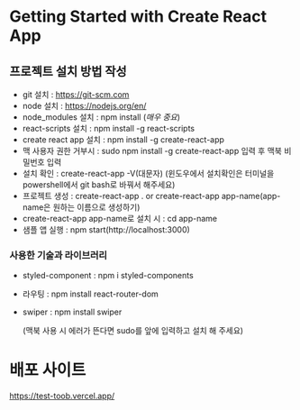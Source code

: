 # Getting Started with Create React App

## 프로젝트 설치 방법 작성

- git 설치 : https://git-scm.com
- node 설치 : https://nodejs.org/en/
- node_modules 설치 : npm install (_매우 중요_)
- react-scripts 설치 : npm install -g react-scripts
- create react app 설치 : npm install -g create-react-app
- 맥 사용자 권한 거부시 : sudo npm install -g create-react-app 입력 후 맥북 비밀번호 입력
- 설치 확인 : create-react-app -V(대문자)
  (윈도우에서 설치확인은 터미널을 powershell에서 git bash로 바꿔서 해주세요)
- 프로젝트 생성 : create-react-app . or create-react-app app-name(app-name은 원하는 이름으로 생성하기)
- create-react-app app-name로 설치 시 : cd app-name
- 샘플 앱 실행 : npm start(http://localhost:3000)

### 사용한 기술과 라이브러리

- styled-component : npm i styled-components
- 라우팅 : npm install react-router-dom
- swiper : npm install swiper

  (맥북 사용 시 에러가 뜬다면 sudo를 앞에 입력하고 설치 해 주세요)

# 배포 사이트

https://test-toob.vercel.app/
